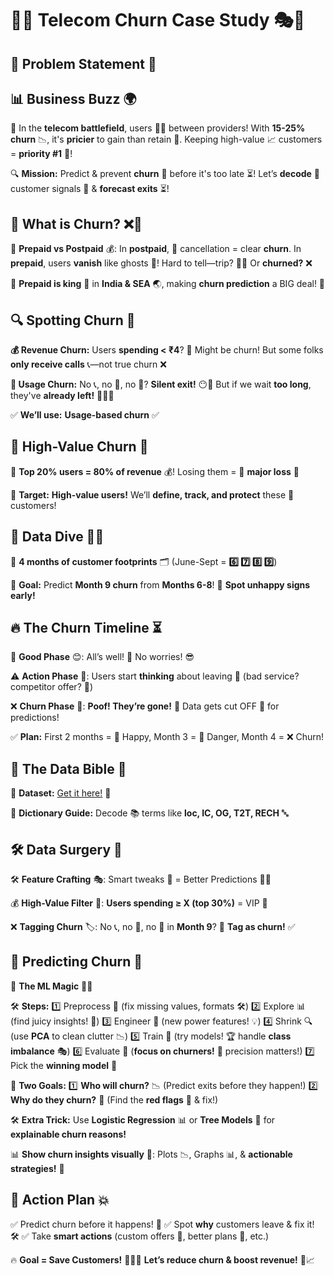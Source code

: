 # 📶📱 Telecom Churn Case Study 🎭🔮

## 🤔 Problem Statement 💭

## 📊 Business Buzz 🌍

📡 In the **telecom battlefield**, users 🏃‍♂️ between providers! With **15-25% churn** 📉, it's **pricier** to gain than retain 🤯. Keeping high-value 📈 customers = **priority #1** 🚀!

🔍 **Mission:** Predict & prevent **churn** 🔮 before it's too late ⏳! Let’s **decode** 📜 customer signals 🧐 & **forecast exits** ⏳!

## 🔄 What is Churn? ❌📴

📲 **Prepaid vs Postpaid** 💰: In **postpaid**, 📩 cancellation = clear **churn**. In **prepaid**, users **vanish** like ghosts 👻! Hard to tell—trip? 🤷‍♂️ Or **churned?** ❌

🚀 **Prepaid is king** 👑 in **India & SEA** 🌏, making **churn prediction** a BIG deal! 🎯

## 🔍 Spotting Churn 📡

**💰 Revenue Churn:** Users **spending < ₹4**? 🧐 Might be churn! But some folks **only receive calls** 📞—not true churn ❌

**📵 Usage Churn:** No 📞, no 📡, no 📲? **Silent exit!** 😶🚪 But if we wait **too long**, they've **already left!** 🏃‍♂️💨

✅ **We’ll use:** **Usage-based churn** ✅

## 💎 High-Value Churn 🚨

🤑 **Top 20% users = 80% of revenue** 💰! Losing them = 🚨 **major loss** 🚨

🎯 **Target:** **High-value users!** We’ll **define, track, and protect** these 💎 customers!

## 🔬 Data Dive 🕵️‍♂️

📂 **4 months of customer footprints** 🗂️ (June-Sept = **6️⃣ 7️⃣ 8️⃣ 9️⃣**)

🎯 **Goal:** Predict **Month 9 churn** from **Months 6-8**! 🧐 **Spot unhappy signs early!**

## 🔥 The Churn Timeline ⏳

💚 **Good Phase** 😊: All’s well! 🎵 No worries! 😎

⚠️ **Action Phase** 🤨: Users start **thinking** about leaving 🚪 (bad service? competitor offer? 🤔)

❌ **Churn Phase** 🚨: **Poof! They’re gone!** 👻 Data gets cut OFF 🔪 for predictions!

✅ **Plan:** First 2 months = 📗 Happy, Month 3 = 🔴 Danger, Month 4 = ❌ Churn!

## 📜 The Data Bible 📖

📂 **Dataset:** [Get it here!](https://drive.google.com/file/d/1SWnADIda31mVFevFcfkGtcgBHTKKI94J/view) 🔗

📖 **Dictionary Guide:** Decode 📚 terms like **loc, IC, OG, T2T, RECH** 🔤

## 🛠️ Data Surgery 🏥

🛠 **Feature Crafting** 🎭: Smart tweaks 🔄 = Better Predictions 🧠💡

💰 **High-Value Filter** 🎯: **Users spending ≥ X (top 30%)** = VIP 🚀

❌ **Tagging Churn** 🏷️: No 📞, no 📡, no 📲 in **Month 9**? 🚪 **Tag as churn!** ✅

## 🤖 Predicting Churn 🔮

🚀 **The ML Magic** 🧙‍♂️

🛠️ **Steps:**
1️⃣ Preprocess 🎨 (fix missing values, formats 🛠️)
2️⃣ Explore 📊 (find juicy insights! 🍉)
3️⃣ Engineer 🚀 (new power features! 💡)
4️⃣ Shrink 🔍 (use **PCA** to clean clutter 📉)
5️⃣ Train 🤖 (try models! 🏆 handle **class imbalance** 🎭)
6️⃣ Evaluate 🧐 (**focus on churners!** 📍 precision matters!)
7️⃣ Pick the **winning model** 🏅

🎯 **Two Goals:**
1️⃣ **Who will churn?** 📉 (Predict exits before they happen!)
2️⃣ **Why do they churn?** 🧐 (Find the **red flags** 🚩 & fix!)

🛠 **Extra Trick:** Use **Logistic Regression** 📊 or **Tree Models** 🌳 for **explainable churn reasons!**

📊 **Show churn insights visually** 🎨: Plots 📉, Graphs 📊, & **actionable strategies!** 🚀

## 🚀 Action Plan 💥

✅ Predict churn before it happens! 🔮
✅ Spot **why** customers leave & fix it! 🛠️
✅ Take **smart actions** (custom offers 🎁, better plans 📜, etc.)

🔥 **Goal = Save Customers!** 💪💡📡 **Let’s reduce churn & boost revenue!** 🚀📈

